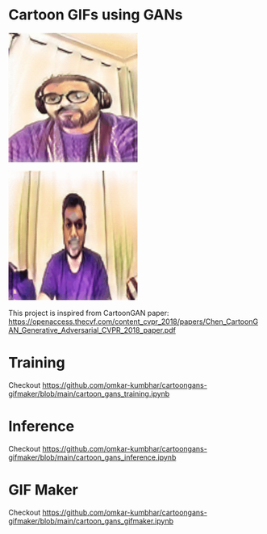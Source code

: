 # Cartoon GIFs using GANs


![Omkar Kumbhar](https://github.com/omkar-kumbhar/cartoongans-gifmaker/blob/main/gifs/omkar_71.gif)


![Nitesh Shinde](https://github.com/omkar-kumbhar/cartoongans-gifmaker/blob/main/gifs/nitesh_71.gif)


This project is inspired from CartoonGAN paper:
https://openaccess.thecvf.com/content_cvpr_2018/papers/Chen_CartoonGAN_Generative_Adversarial_CVPR_2018_paper.pdf

# Training
Checkout https://github.com/omkar-kumbhar/cartoongans-gifmaker/blob/main/cartoon_gans_training.ipynb

# Inference
Checkout https://github.com/omkar-kumbhar/cartoongans-gifmaker/blob/main/cartoon_gans_inference.ipynb

# GIF Maker
Checkout https://github.com/omkar-kumbhar/cartoongans-gifmaker/blob/main/cartoon_gans_gifmaker.ipynb